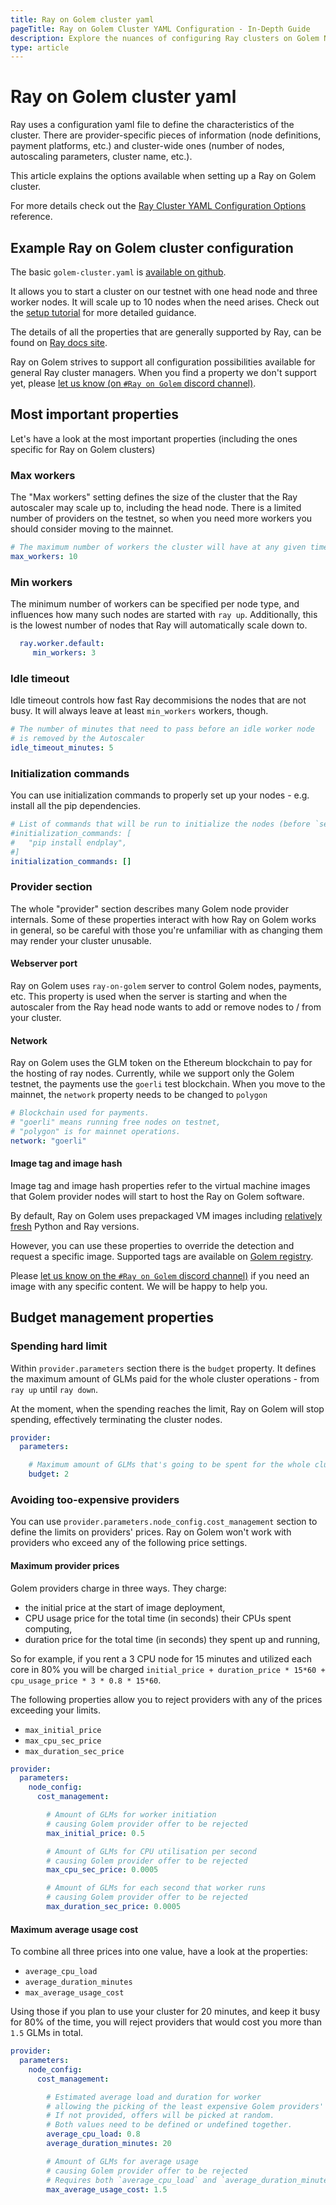 ```yaml
---
title: Ray on Golem cluster yaml 
pageTitle: Ray on Golem Cluster YAML Configuration - In-Depth Guide
description: Explore the nuances of configuring Ray clusters on Golem Network, including worker nodes, idle timeout, and provider settings.
type: article 
---
```


# Ray on Golem cluster yaml 

Ray uses a configuration yaml file to define the characteristics of the cluster.
There are provider-specific pieces of information (node definitions, payment platforms, etc.) and cluster-wide ones (number of nodes, autoscaling parameters, cluster name, etc.).

This article explains the options available when setting up a Ray on Golem cluster.

For more details check out the [Ray Cluster YAML Configuration Options](https://docs.ray.io/en/latest/cluster/vms/references/ray-cluster-configuration.html) reference.

## Example Ray on Golem cluster configuration

The basic `golem-cluster.yaml` is [available on github](https://github.com/golemfactory/golem-ray/blob/main/golem-cluster.yaml).

It allows you to start a cluster on our testnet with one head node and three worker nodes. It will scale up to 10 nodes when the need arises. Check out the [setup tutorial](/docs/creators/ray/setup-tutorial) for more detailed guidance.

The details of all the properties that are generally supported by Ray, can be found on [Ray docs site](https://docs.ray.io/en/latest/cluster/vms/references/ray-cluster-configuration.html).

Ray on Golem strives to support all configuration possibilities available for general Ray cluster managers. 
When you find a property we don't support yet, please [let us know (on `#Ray on Golem` discord channel)](https://chat.golem.network/).

## Most important properties

Let's have a look at the most important properties (including the ones specific for Ray on Golem clusters)

### Max workers

The "Max workers" setting defines the size of the cluster that the Ray autoscaler may scale up to, including the head node.
There is a limited number of providers on the testnet, so when you need more workers you should consider moving to the mainnet.


```yaml
# The maximum number of workers the cluster will have at any given time
max_workers: 10
```

### Min workers

The minimum number of workers can be specified per node type, and influences how many such nodes are started with `ray up`.
Additionally, this is the lowest number of nodes that Ray will automatically scale down to.

```yaml
  ray.worker.default:
     min_workers: 3
```


### Idle timeout 

Idle timeout controls how fast Ray decommisions the nodes that are not busy. It will always leave at least `min_workers` workers, though.

```yaml
# The number of minutes that need to pass before an idle worker node 
# is removed by the Autoscaler
idle_timeout_minutes: 5
```

### Initialization commands

You can use initialization commands to properly set up your nodes - e.g. install all the pip dependencies.

```yaml
# List of commands that will be run to initialize the nodes (before `setup_commands`)
#initialization_commands: [
#   "pip install endplay", 
#]
initialization_commands: []
```

### Provider section

The whole "provider" section describes many Golem node provider internals. 
Some of these properties interact with how Ray on Golem works in general, so be careful with those you're unfamiliar with as changing them may render your cluster unusable.

#### Webserver port

Ray on Golem uses `ray-on-golem` server to control Golem nodes, payments, etc. This property is used when the server is starting and when the autoscaler from the Ray head node wants to add or remove nodes to / from your cluster.

#### Network

Ray on Golem uses the GLM token on the Ethereum blockchain to pay for the hosting of ray nodes.
Currently, while we support only the Golem testnet, the payments use the `goerli` test blockchain.
When you move to the mainnet, the `network` property needs to be changed to `polygon`

```yaml
# Blockchain used for payments. 
# "goerli" means running free nodes on testnet, 
# "polygon" is for mainnet operations.
network: "goerli"
```

#### Image tag and image hash

Image tag and image hash properties refer to the virtual machine images that Golem provider nodes will start to host the Ray on Golem software.

By default, Ray on Golem uses prepackaged VM images including [relatively fresh](/docs/creators/ray/supported-versions-and-other-limitations#python-and-ray-image-base) Python and Ray versions.

However, you can use these properties to override the detection and request a specific image. 
Supported tags are available on [Golem registry](https://registry.golem.network/explore/golem/ray-on-golem).

Please [let us know on the `#Ray on Golem` discord channel)](https://chat.golem.network/) if you need an image with any specific content. We will be happy to help you.

## Budget management properties

### Spending hard limit

Within `provider.parameters` section there is the `budget` property.
It defines the maximum amount of GLMs paid for the whole cluster operations - from `ray up` until `ray down`.

At the moment, when the spending reaches the limit, Ray on Golem will stop spending, effectively terminating the cluster nodes.

```yaml
provider:
  parameters:

    # Maximum amount of GLMs that's going to be spent for the whole cluster
    budget: 2
```

### Avoiding too-expensive providers

You can use `provider.parameters.node_config.cost_management` section to define the limits on providers' prices.
Ray on Golem won't work with providers who exceed any of the following price settings.

#### Maximum provider prices

Golem providers charge in three ways. They charge:
- the initial price at the start of image deployment,
- CPU usage price for the total time (in seconds) their CPUs spent computing,
- duration price for the total time (in seconds) they spent up and running,

So for example, if you rent a 3 CPU node for 15 minutes and utilized each core in 80% you will be charged `initial_price + duration_price * 15*60 + cpu_usage_price * 3 * 0.8 * 15*60`.

The following properties allow you to reject providers with any of the prices exceeding your limits.
- `max_initial_price`
- `max_cpu_sec_price`
- `max_duration_sec_price`

```yaml
provider:
  parameters:
    node_config:
      cost_management:

        # Amount of GLMs for worker initiation 
        # causing Golem provider offer to be rejected
        max_initial_price: 0.5

        # Amount of GLMs for CPU utilisation per second 
        # causing Golem provider offer to be rejected
        max_cpu_sec_price: 0.0005

        # Amount of GLMs for each second that worker runs 
        # causing Golem provider offer to be rejected
        max_duration_sec_price: 0.0005
```

#### Maximum average usage cost

To combine all three prices into one value, have a look at the properties:
- `average_cpu_load`
- `average_duration_minutes`
- `max_average_usage_cost`

Using those if you plan to use your cluster for 20 minutes, and keep it busy for 80% of the time, you will reject providers that would cost you more than `1.5` GLMs in total.


```yaml
provider:
  parameters:
    node_config:
      cost_management:

        # Estimated average load and duration for worker 
        # allowing the picking of the least expensive Golem providers' offers first.
        # If not provided, offers will be picked at random.
        # Both values need to be defined or undefined together.
        average_cpu_load: 0.8
        average_duration_minutes: 20

        # Amount of GLMs for average usage 
        # causing Golem provider offer to be rejected
        # Requires both `average_cpu_load` and `average_duration_minutes`
        max_average_usage_cost: 1.5
```
